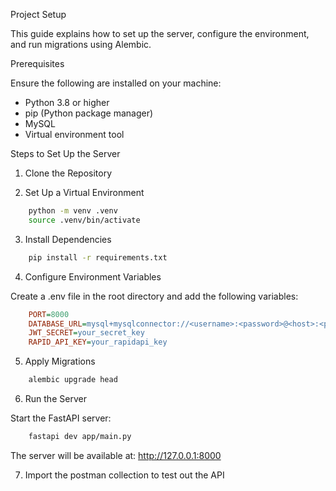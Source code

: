 Project Setup

This guide explains how to set up the server, configure the environment, and run migrations using Alembic.

Prerequisites

Ensure the following are installed on your machine:
- Python 3.8 or higher
- pip (Python package manager)
- MySQL
- Virtual environment tool

Steps to Set Up the Server

1. Clone the Repository

2. Set Up a Virtual Environment

```sh
	python -m venv .venv
	source .venv/bin/activate
```
3. Install Dependencies

```sh
	pip install -r requirements.txt
```
4. Configure Environment Variables

Create a .env file in the root directory and add the following variables:

```ini
	PORT=8000
	DATABASE_URL=mysql+mysqlconnector://<username>:<password>@<host>:<port>/<database_name>
	JWT_SECRET=your_secret_key
	RAPID_API_KEY=your_rapidapi_key
```

5. Apply Migrations
```sh
	alembic upgrade head
```

6. Run the Server

Start the FastAPI server:

```sh
	fastapi dev app/main.py
```

The server will be available at: http://127.0.0.1:8000

7. Import the postman collection to test out the API